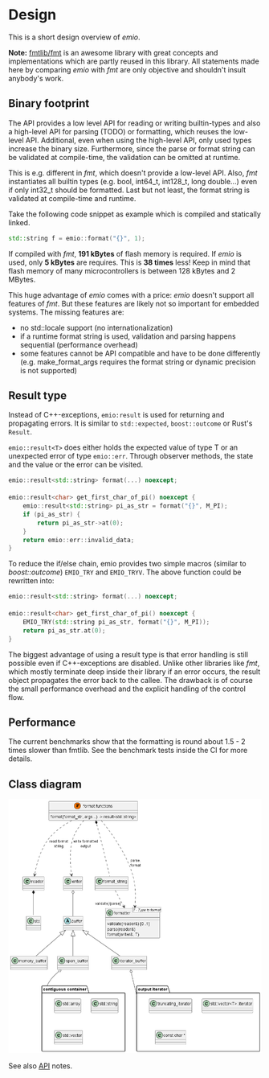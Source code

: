# Design

This is a short design overview of *emio*.

**Note:** [fmtlib/fmt](https://github.com/fmtlib/fmt) is an awesome library with great concepts and implementations
which are partly reused in this library. All statements made here by comparing *emio* with *fmt* are only objective and
shouldn't insult anybody's work.

## Binary footprint

The API provides a low level API for reading or writing builtin-types and also a high-level API for parsing (TODO) or
formatting, which reuses the low-level API. Additional, even when using the high-level API, only used types increase the
binary size. Furthermore, since the parse or format string can be validated at compile-time, the validation can be
omitted at runtime.

This is e.g. different in *fmt*, which doesn't provide a low-level API. Also, *fmt* instantiates all builtin types (e.g.
bool, int64_t, int128_t, long double...) even if only int32_t should be formatted. Last but not least, the format
string is validated at compile-time and runtime.

Take the following code snippet as example which is compiled and statically linked.

```cpp
std::string f = emio::format("{}", 1);
```

If compiled with *fmt*, **191 kBytes** of flash memory is required. If *emio* is used, only **5 kBytes** are requires.
This is **38 times** less! Keep in mind that flash memory of many microcontrollers is between 128 kBytes and 2 MBytes.

This huge advantage of *emio* comes with a price: *emio* doesn't support all features of *fmt*. But these features are
likely not so important for embedded systems. The missing features are:

- no std::locale support (no internationalization)
- if a runtime format string is used, validation and parsing happens sequential (performance overhead)
- some features cannot be API compatible and have to be done differently (e.g. make_format_args requires the format
  string or dynamic precision is not supported)

## Result type

Instead of C++-exceptions, `emio:result` is used for returning and propagating errors. It is similar to `std::expected`,
`boost::outcome` or Rust's `Result`.

`emio::result<T>` does either holds the expected value of type T or an unexpected error of type `emio::err`. Through
observer methods, the state and the value or the error can be visited.

```cpp
emio::result<std::string> format(...) noexcept;

emio::result<char> get_first_char_of_pi() noexcept {
    emio::result<std::string> pi_as_str = format("{}", M_PI);
    if (pi_as_str) {
        return pi_as_str->at(0);
    }
    return emio::err::invalid_data;
}
```

To reduce the if/else chain, emio provides two simple macros (similar to *boost::outcome*) `EMIO_TRY` and `EMIO_TRYV`.
The above function could be rewritten into:

```cpp
emio::result<std::string> format(...) noexcept;

emio::result<char> get_first_char_of_pi() noexcept {
    EMIO_TRY(std::string pi_as_str, format("{}", M_PI));
    return pi_as_str.at(0);
}
```

The biggest advantage of using a result type is that error handling is still possible even if C++-exceptions are
disabled. Unlike other libraries like *fmt*, which mostly terminate deep inside their library if an error occurs, the
result object propagates the error back to the callee. The drawback is of course the small performance overhead and
the explicit handling of the control flow.

## Performance

The current benchmarks show that the formatting is round about 1.5 - 2 times slower than fmtlib. See the benchmark tests
inside the CI for more details.

## Class diagram

![class diagram](res/class_diagram.png)

See also [API](API.md) notes.